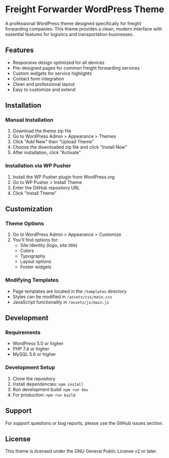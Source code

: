 # Freight Forwarder WordPress Theme

A professional WordPress theme designed specifically for freight forwarding companies. This theme provides a clean, modern interface with essential features for logistics and transportation businesses.

## Features

- Responsive design optimized for all devices
- Pre-designed pages for common freight forwarding services
- Custom widgets for service highlights
- Contact form integration
- Clean and professional layout
- Easy to customize and extend

## Installation

### Manual Installation

1. Download the theme zip file
2. Go to WordPress Admin > Appearance > Themes
3. Click "Add New" then "Upload Theme"
4. Choose the downloaded zip file and click "Install Now"
5. After installation, click "Activate"

### Installation via WP Pusher

1. Install the WP Pusher plugin from WordPress.org
2. Go to WP Pusher > Install Theme
3. Enter the GitHub repository URL
4. Click "Install Theme"

## Customization

### Theme Options

1. Go to WordPress Admin > Appearance > Customize
2. You'll find options for:
   - Site Identity (logo, site title)
   - Colors
   - Typography
   - Layout options
   - Footer widgets

### Modifying Templates

- Page templates are located in the `/templates` directory
- Styles can be modified in `/assets/css/main.css`
- JavaScript functionality in `/assets/js/main.js`

## Development

### Requirements

- WordPress 5.0 or higher
- PHP 7.4 or higher
- MySQL 5.6 or higher

### Development Setup

1. Clone the repository
2. Install dependencies: `npm install`
3. Run development build: `npm run dev`
4. For production: `npm run build`

## Support

For support questions or bug reports, please use the GitHub issues section.

## License

This theme is licensed under the GNU General Public License v2 or later.